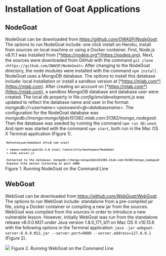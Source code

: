 # Installation of Goat Applications

## NodeGoat

NodeGoat can be downloaded from *https://github.com/OWASP/NodeGoat*. The
options to run NodeGoat include: one click install on Heroku, install
from sources on local machine or using a Docker container. First,
Node.js v8.11.1 was installed from
[*https://nodejs.org*](https://nodejs.org). Next, the sources were
downloaded from GitHub with the command ```git clone
<https://github.com/OWASP/NodeGoat>```. After changing to the NodeGoat
directory, the node modules were installed with the command ```npm
install```. NodeGoat uses a MongoDB database. The options to install this
database include: local installation or install a sandbox version at
[*https://mlab.com*](https://mlab.com). After creating an account on
[*https://mlab.com*](https://mlab.com), a sandbox MongoDB database and
database user were created. The local db property in file
*config/env/development.js* was updated to reflect the database name and
user in the format:
*mongodb://\<username\>:\<password\>@\<databasename\>*. The
configuration for the NodeGoat database was
*mongodb://mongo:mongo1\@ds151382.mlab.com:51382/mongo\_nodegoat*. Then
the database was seeded by running the command ```npm run db:seed```. And
*npm* was started with the command ```npm start```, both run in the Mac OS X
Terminal application (Figure 1).

![](images/NG_Running_NodeGoat_on_the_Command_line_Figure_1.png)
Figure 1. Running NodeGoat on the Command Line

## WebGoat

WebGoat can be downloaded from *https://github.com/WebGoat/WebGoat*. The
options to run WebGoat include: standalone from a pre-compiled jar file,
using a Docker container or compiling a new jar from the sources.
WebGoat was compiled from the sources in order to introduce a new
vulnerable lesson. However, initially WebGoat was run from the
standalone release v8.0.0.M21 under Java version 1.8.0\_171\_b11 on Mac
OS X v10.13.6 with the following options in the Terminal application:
```java -jar webgoat-server-8.0.0.M21.jar --server.port=9080 --server.address=127.0.0.1``` (Figure 2).

![](images/WG_Running_WebGoat_on_the_Command_Line_Figure_2.png)
Figure 2. Running WebGoat on the Command Line
